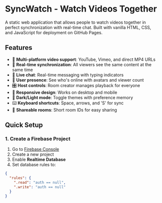 # SyncWatch - Watch Videos Together

A static web application that allows people to watch videos together in perfect synchronization with real-time chat. Built with vanilla HTML, CSS, and JavaScript for deployment on GitHub Pages.

## Features

- 🎥 **Multi-platform video support**: YouTube, Vimeo, and direct MP4 URLs
- 🔄 **Real-time synchronization**: All viewers see the same content at the same time
- 💬 **Live chat**: Real-time messaging with typing indicators
- 👥 **User presence**: See who's online with avatars and viewer count
- 🎛️ **Host controls**: Room creator manages playback for everyone
- 📱 **Responsive design**: Works on desktop and mobile
- 🌙 **Dark/Light mode**: Toggle themes with preference memory
- ⌨️ **Keyboard shortcuts**: Space, arrows, and 'S' for sync
- 🔗 **Shareable rooms**: Short room IDs for easy sharing

## Quick Setup

### 1. Create a Firebase Project

1. Go to [Firebase Console](https://console.firebase.google.com/)
2. Create a new project
3. Enable **Realtime Database**
4. Set database rules to:

```json
{
  "rules": {
    ".read": "auth == null",
    ".write": "auth == null"
  }
}
